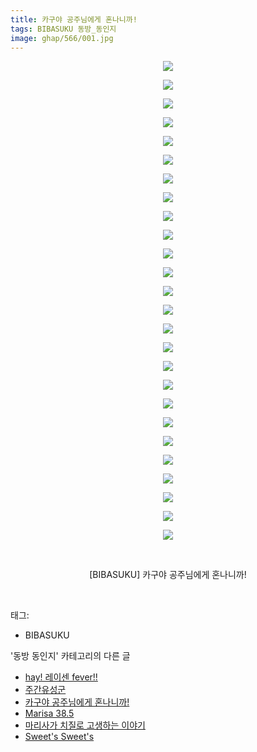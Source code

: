 ```yaml
---
title: 카구야 공주님에게 혼나니까!
tags: BIBASUKU 동방_동인지
image: ghap/566/001.jpg
---
```

<div class="article">
<p style="text-align: center; clear: none; float: none;"><img src="{{ site.nasurl }}/ghap/566/001.jpg"/></p>
<p style="text-align: center; clear: none; float: none;"><img src="{{ site.nasurl }}/ghap/566/002.jpg"/></p>
<p style="text-align: center; clear: none; float: none;"><img src="{{ site.nasurl }}/ghap/566/003.jpg"/></p>
<p style="text-align: center; clear: none; float: none;"><img src="{{ site.nasurl }}/ghap/566/004.jpg"/></p>
<p style="text-align: center; clear: none; float: none;"><img src="{{ site.nasurl }}/ghap/566/005.jpg"/></p>
<p style="text-align: center; clear: none; float: none;"><img src="{{ site.nasurl }}/ghap/566/006.jpg"/></p>
<p style="text-align: center; clear: none; float: none;"><img src="{{ site.nasurl }}/ghap/566/007.jpg"/></p>
<p style="text-align: center; clear: none; float: none;"><img src="{{ site.nasurl }}/ghap/566/008.jpg"/></p>
<p style="text-align: center; clear: none; float: none;"><img src="{{ site.nasurl }}/ghap/566/009.jpg"/></p>
<p style="text-align: center; clear: none; float: none;"><img src="{{ site.nasurl }}/ghap/566/010.jpg"/></p>
<p style="text-align: center; clear: none; float: none;"><img src="{{ site.nasurl }}/ghap/566/011.jpg"/></p>
<p style="text-align: center; clear: none; float: none;"><img src="{{ site.nasurl }}/ghap/566/012.jpg"/></p>
<p style="text-align: center; clear: none; float: none;"><img src="{{ site.nasurl }}/ghap/566/013.jpg"/></p>
<p style="text-align: center; clear: none; float: none;"><img src="{{ site.nasurl }}/ghap/566/014.jpg"/></p>
<p style="text-align: center; clear: none; float: none;"><img src="{{ site.nasurl }}/ghap/566/015.jpg"/></p>
<p style="text-align: center; clear: none; float: none;"><img src="{{ site.nasurl }}/ghap/566/016.jpg"/></p>
<p style="text-align: center; clear: none; float: none;"><img src="{{ site.nasurl }}/ghap/566/017.jpg"/></p>
<p style="text-align: center; clear: none; float: none;"><img src="{{ site.nasurl }}/ghap/566/018.jpg"/></p>
<p style="text-align: center; clear: none; float: none;"><img src="{{ site.nasurl }}/ghap/566/019.jpg"/></p>
<p style="text-align: center; clear: none; float: none;"><img src="{{ site.nasurl }}/ghap/566/020.jpg"/></p>
<p style="text-align: center; clear: none; float: none;"><img src="{{ site.nasurl }}/ghap/566/021.jpg"/></p>
<p style="text-align: center; clear: none; float: none;"><img src="{{ site.nasurl }}/ghap/566/022.jpg"/></p>
<p style="text-align: center; clear: none; float: none;"><img src="{{ site.nasurl }}/ghap/566/023.jpg"/></p>
<p style="text-align: center; clear: none; float: none;"><img src="{{ site.nasurl }}/ghap/566/024.jpg"/></p>
<p style="text-align: center; clear: none; float: none;"><img src="{{ site.nasurl }}/ghap/566/025.jpg"/></p>
<p style="text-align: center; clear: none; float: none;"><img src="{{ site.nasurl }}/ghap/566/026.jpg"/></p>
<p style="text-align: center; clear: none; float: none;"><br/></p>
<p style="text-align: center; clear: none; float: none;">[BIBASUKU] 카구야 공주님에게 혼나니까!</p>
<p><br/></p>
</div><div class="tagTrail">
<p>태그: </p>
<ul>
<li>BIBASUKU</li>
</ul>
</div><div class="another">
<p>'동방 동인지' 카테고리의 다른 글</p>
<ul>
<li><a href="/2016-06-26-ghap_568">hay! 레이센 fever!!</a></li>
<li><a href="/2016-06-26-ghap_567">주간유성군</a></li>
<li><a href="/2016-06-26-ghap_566">카구야 공주님에게 혼나니까!</a></li>
<li><a href="/2016-06-26-ghap_565">Marisa 38.5</a></li>
<li><a href="/2016-06-26-ghap_564">마리사가 치질로 고생하는 이야기</a></li>
<li><a href="/2016-06-26-ghap_563">Sweet's Sweet's</a></li>
</ul>
</div><div class="cb_module cb_fluid">
<div class="cb_wrt cb_profile">
</div><!-- commentList close -->
</div>